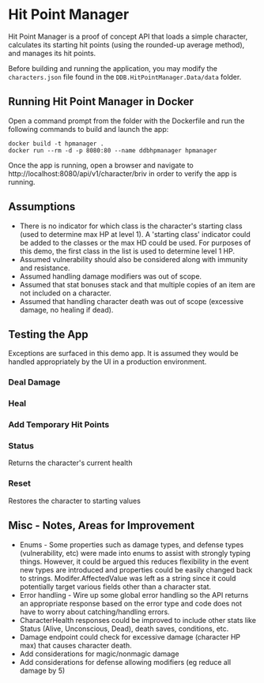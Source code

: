 ﻿# Hit Point Manager

Hit Point Manager is a proof of concept API that loads a simple character,
calculates its starting hit points (using the rounded-up average method),
and manages its hit points.

Before building and running the application, you may modify the `characters.json`
file found in the `DDB.HitPointManager.Data/data` folder.

## Running Hit Point Manager in Docker

Open a command prompt from the folder with the Dockerfile
and run the following commands to build and launch the app:

```
docker build -t hpmanager .
docker run --rm -d -p 8080:80 --name ddbhpmanager hpmanager
```

Once the app is running, open a browser and navigate to
http://localhost:8080/api/v1/character/briv
in order to verify the app is running.

## Assumptions

- There is no indicator for which class is the character's starting class (used to determine max HP at level 1).
  A 'starting class' indicator could be added to the classes or the max HD could be used. For purposes of this demo,
  the first class in the list is used to determine level 1 HP.
- Assumed vulnerability should also be considered along with immunity and resistance.
- Assumed handling damage modifiers was out of scope.
- Assumed that stat bonuses stack and that multiple copies of an item are not included on a character.
- Assumed that handling character death was out of scope (excessive damage, no healing if dead).

## Testing the App

Exceptions are surfaced in this demo app. It is assumed they would be handled
appropriately by the UI in a production environment.

### Deal Damage

### Heal

### Add Temporary Hit Points

### Status

Returns the character's current health

### Reset

Restores the character to starting values

## Misc - Notes, Areas for Improvement

- Enums - Some properties such as damage types, and defense types (vulnerability, etc) were made into enums to
  assist with strongly typing things. However, it could be argued this reduces flexibility
  in the event new types are introduced and properties could be easily changed back to strings.
  Modifer.AffectedValue was left as a string since it could potentially target various fields other than a character stat.
- Error handling - Wire up some global error handling so the API returns an appropriate response
  based on the error type and code does not have to worry about catching/handling errors.
- CharacterHealth responses could be improved to include other stats like Status (Alive, Unconscious, Dead),
  death saves, conditions, etc.
- Damage endpoint could check for excessive damage (character HP max) that causes character death.
- Add considerations for magic/nonmagic damage
- Add considerations for defense allowing modifiers (eg reduce all damage by 5)
